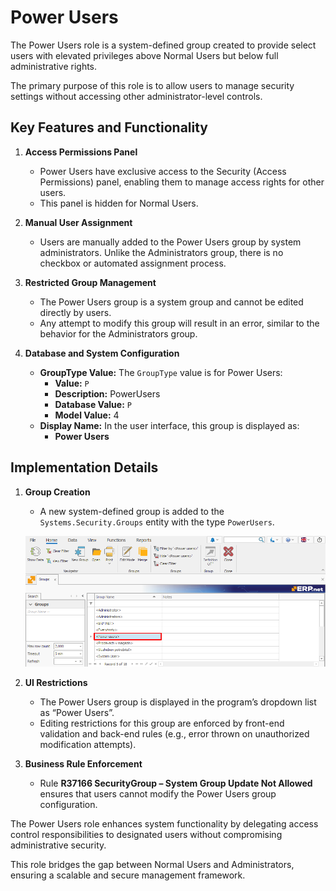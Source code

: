 # **Power Users**

The Power Users role is a system-defined group created to provide select users with elevated privileges above Normal Users but below full administrative rights.

The primary purpose of this role is to allow users to manage security settings without accessing other administrator-level controls.

## **Key Features and Functionality**

1. **Access Permissions Panel**

   - Power Users have exclusive access to the Security (Access Permissions) panel, enabling them to manage access rights for other users.
   - This panel is hidden for Normal Users.

2. **Manual User Assignment**

   - Users are manually added to the Power Users group by system administrators. Unlike the Administrators group, there is no checkbox or automated assignment process.

3. **Restricted Group Management**

   - The Power Users group is a system group and cannot be edited directly by users.
   - Any attempt to modify this group will result in an error, similar to the behavior for the Administrators group.

4. **Database and System Configuration**

   - **GroupType Value:** The `GroupType` value is for Power Users:
     - **Value:** `P`
     - **Description:** PowerUsers
     - **Database Value:** `P`
     - **Model Value:** 4
   - **Display Name:** In the user interface, this group is displayed as:
     - **Power Users**

## **Implementation Details**

1. **Group Creation**

   - A new system-defined group is added to the `Systems.Security.Groups` entity with the type `PowerUsers`.
  
   ![pictures](pictures/Power_user_group_17_12.png)

2. **UI Restrictions**

   - The Power Users group is displayed in the program’s dropdown list as “Power Users”.
   - Editing restrictions for this group are enforced by front-end validation and back-end rules (e.g., error thrown on unauthorized modification attempts).

3. **Business Rule Enforcement**

   - Rule **R37166 SecurityGroup – System Group Update Not Allowed** ensures that users cannot modify the Power Users group configuration.

The Power Users role enhances system functionality by delegating access control responsibilities to designated users without compromising administrative security. 

This role bridges the gap between Normal Users and Administrators, ensuring a scalable and secure management framework.
